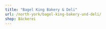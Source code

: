 ```yaml
---
title: "Bagel King Bakery & Deli"
url: /north-york/bagel-king-bakery-und-deli/
shop: Bäckerei
---
```

